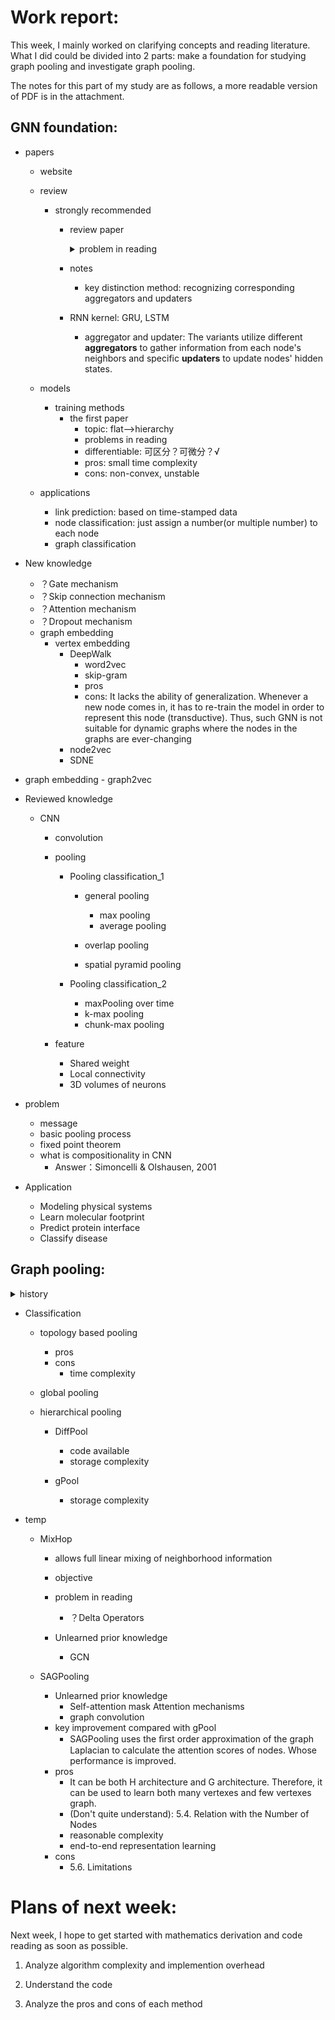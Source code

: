 # Work report:

This week, I mainly worked on clarifying concepts and reading literature. What I did could be divided into 2 parts: make a foundation for studying graph pooling and investigate graph pooling.

The notes for this part of my study are as follows, a more readable version of PDF is in the attachment.

## GNN foundation:

- papers

  - website

  - review
    - strongly recommended
      - review paper
       	    <details>
       	            <summary>problem in reading</summary>
       	                  	diffusion process<br>       
       	                  	what is a parameterization with smooth coefficients<br>
       	                  	K-localized
       	                </details>
      
      - notes
      
        - key distinction method: recognizing corresponding aggregators and updaters
      - RNN kernel: GRU, LSTM
        - aggregator and updater: The variants utilize different **aggregators** to gather information from each node's neighbors and specific **updaters** to update nodes' hidden states.
    
  - models
  
    - training methods
      - the first paper
        - topic: flat—\>hierarchy
        - problems in reading
        - differentiable: 可区分？可微分？√
        - pros: small time complexity
        - cons: non-convex, unstable
    
  - applications
  
    - link prediction: based on time-stamped data
    - node classification: just assign a number(or multiple number) to each node
    - graph classification
  
- New knowledge
  - ？Gate mechanism
  - ？Skip connection mechanism
  - ？Attention mechanism
  - ？Dropout mechanism
  - graph embedding
    - vertex embedding
      - DeepWalk
        - word2vec
        - skip-gram
        - pros
        - cons: It lacks the ability of generalization. Whenever a new node comes in, it has to re-train the model in order to represent this node (transductive). Thus, such GNN is not suitable for dynamic graphs where the nodes in the graphs are ever-changing
      - node2vec
      - SDNE
- graph embedding
      - graph2vec

- Reviewed knowledge

  - CNN

    - convolution

    - pooling

      - Pooling classification_1

        - general pooling
          - max pooling
          - average pooling

        - overlap pooling

        - spatial pyramid pooling

      - Pooling classification_2
        - maxPooling over time
        - k-max pooling
        - chunk-max pooling

    - feature
      - Shared weight
      - Local connectivity
      - 3D volumes of neurons

- problem
  - message
  - basic pooling process
  - fixed point theorem
  - what is compositionality in CNN
    - Answer：Simoncelli & Olshausen, 2001

- Application
  - Modeling physical systems
  - Learn molecular footprint
  - Predict protein interface
  - Classify disease

## Graph pooling:

<details>
    <summary>history</summary>
    Previous researches have adopted the pooling method that considers only graph topology (Defferrard et al., 2016; Rhee et al., 2018). With growing interest in graph pooling, several improved methods have been proposed (Dai et al., 2016; Duvenaud et al., 2015; Gilmer et al., 2017b; Zhang et al., 2018b). They utilize node features to obtain a smaller graph representation. Recently, Ying et al.; Gao & Ji; Cangea et al. have proposed innovative pooling methods that can learn hierarchical representations of graphs. These methods allow Graph Neural Networks (GNNs) to attain scaled-down graphs after pooling in an end-to-end fashion.
</details>

- Classification
  - topology based pooling
    - pros
    - cons
      - time complexity
    
  - global pooling
  
  - hierarchical pooling
  
    - DiffPool
      - code available
      - storage complexity
  
    - gPool
      - storage complexity

- temp

  - MixHop
    - allows full linear mixing of neighborhood information
    - objective
    - problem in reading
      - ？Delta Operators
    
    - Unlearned prior knowledge
      - GCN
  
  - SAGPooling
    - Unlearned prior knowledge
      - Self-attention mask Attention mechanisms
      - graph convolution
    - key improvement compared with gPool
      - SAGPooling uses  the ﬁrst order approximation of the graph Laplacian to calculate the attention scores of nodes. Whose performance is improved.
    - pros
      - It can be both H architecture and G architecture. Therefore, it can be used to learn both many vertexes and few vertexes graph. 
      - (Don't quite understand): 5.4. Relation with the Number of Nodes
      - reasonable complexity
      - end-to-end representation learning
    - cons
      - 5.6. Limitations
# Plans of next week:

Next week, I hope to get started with mathematics derivation and code reading as soon as possible.

1.  Analyze algorithm complexity and implemention overhead

2.  Understand the code

3.  Analyze the pros and cons of each method
